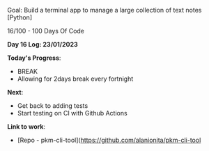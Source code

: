 Goal: Build a terminal app to manage a large collection of text notes [Python]

16/100 - 100 Days Of Code

**Day 16 Log: 23/01/2023**

**Today's Progress**:
- BREAK
- Allowing for 2days break every fortnight

**Next**: 
- Get back to adding tests
- Start testing on CI with Github Actions

**Link to work**: 
- [Repo - pkm-cli-tool](https://github.com/alanionita/pkm-cli-tool